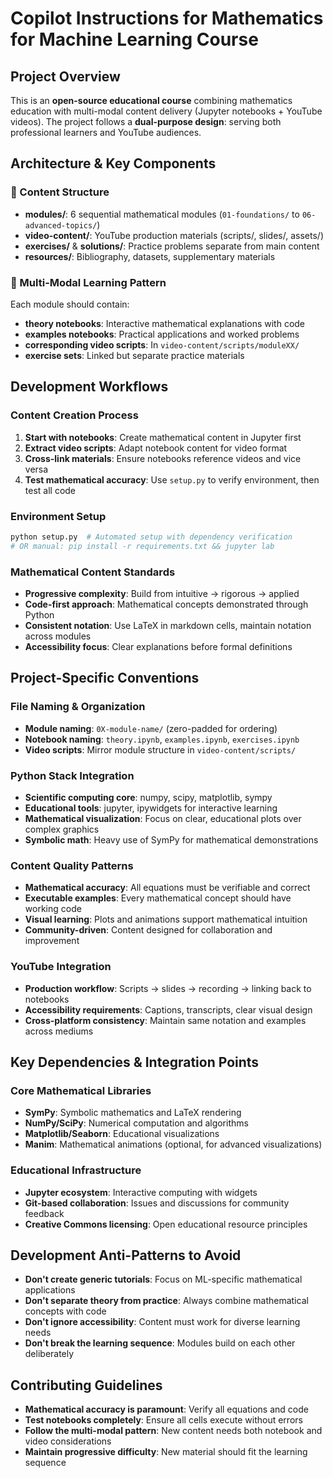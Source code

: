 # Copilot Instructions for Mathematics for Machine Learning Course

## Project Overview

This is an **open-source educational course** combining mathematics education with multi-modal content delivery (Jupyter notebooks + YouTube videos). The project follows a **dual-purpose design**: serving both professional learners and YouTube audiences.

## Architecture & Key Components

### 📁 Content Structure
- **modules/**: 6 sequential mathematical modules (`01-foundations/` to `06-advanced-topics/`)
- **video-content/**: YouTube production materials (scripts/, slides/, assets/)
- **exercises/** & **solutions/**: Practice problems separate from main content
- **resources/**: Bibliography, datasets, supplementary materials

### 🔄 Multi-Modal Learning Pattern
Each module should contain:
- **theory notebooks**: Interactive mathematical explanations with code
- **examples notebooks**: Practical applications and worked problems
- **corresponding video scripts**: In `video-content/scripts/moduleXX/`
- **exercise sets**: Linked but separate practice materials

## Development Workflows

### Content Creation Process
1. **Start with notebooks**: Create mathematical content in Jupyter first
2. **Extract video scripts**: Adapt notebook content for video format
3. **Cross-link materials**: Ensure notebooks reference videos and vice versa
4. **Test mathematical accuracy**: Use `setup.py` to verify environment, then test all code

### Environment Setup
```bash
python setup.py  # Automated setup with dependency verification
# OR manual: pip install -r requirements.txt && jupyter lab
```

### Mathematical Content Standards
- **Progressive complexity**: Build from intuitive → rigorous → applied
- **Code-first approach**: Mathematical concepts demonstrated through Python
- **Consistent notation**: Use LaTeX in markdown cells, maintain notation across modules
- **Accessibility focus**: Clear explanations before formal definitions

## Project-Specific Conventions

### File Naming & Organization
- **Module naming**: `0X-module-name/` (zero-padded for ordering)
- **Notebook naming**: `theory.ipynb`, `examples.ipynb`, `exercises.ipynb`
- **Video scripts**: Mirror module structure in `video-content/scripts/`

### Python Stack Integration
- **Scientific computing core**: numpy, scipy, matplotlib, sympy
- **Educational tools**: jupyter, ipywidgets for interactive learning
- **Mathematical visualization**: Focus on clear, educational plots over complex graphics
- **Symbolic math**: Heavy use of SymPy for mathematical demonstrations

### Content Quality Patterns
- **Mathematical accuracy**: All equations must be verifiable and correct
- **Executable examples**: Every mathematical concept should have working code
- **Visual learning**: Plots and animations support mathematical intuition
- **Community-driven**: Content designed for collaboration and improvement

### YouTube Integration
- **Production workflow**: Scripts → slides → recording → linking back to notebooks
- **Accessibility requirements**: Captions, transcripts, clear visual design
- **Cross-platform consistency**: Maintain same notation and examples across mediums

## Key Dependencies & Integration Points

### Core Mathematical Libraries
- **SymPy**: Symbolic mathematics and LaTeX rendering
- **NumPy/SciPy**: Numerical computation and algorithms
- **Matplotlib/Seaborn**: Educational visualizations
- **Manim**: Mathematical animations (optional, for advanced visualizations)

### Educational Infrastructure
- **Jupyter ecosystem**: Interactive computing with widgets
- **Git-based collaboration**: Issues and discussions for community feedback
- **Creative Commons licensing**: Open educational resource principles

## Development Anti-Patterns to Avoid
- **Don't create generic tutorials**: Focus on ML-specific mathematical applications
- **Don't separate theory from practice**: Always combine mathematical concepts with code
- **Don't ignore accessibility**: Content must work for diverse learning needs
- **Don't break the learning sequence**: Modules build on each other deliberately

## Contributing Guidelines
- **Mathematical accuracy is paramount**: Verify all equations and code
- **Test notebooks completely**: Ensure all cells execute without errors
- **Follow the multi-modal pattern**: New content needs both notebook and video considerations
- **Maintain progressive difficulty**: New material should fit the learning sequence
